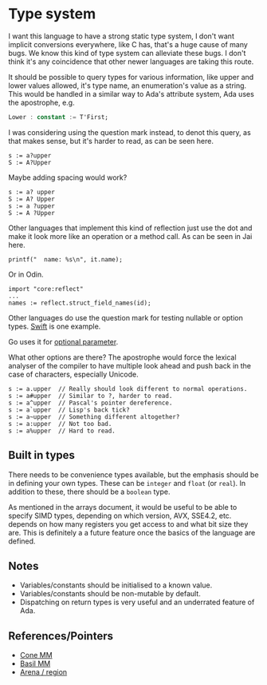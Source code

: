 # Type system

I want this language to have a strong static type system, I don't want implicit conversions everywhere, like C has, that's a huge cause of many bugs. We know this kind of type system can alleviate these bugs. I don't think it's any coincidence that other newer languages are taking this route.

It should be possible to query types for various information, like upper and lower values allowed, it's type name, an enumeration's value as a string. This would be handled in a similar way to Ada's attribute system, Ada uses the apostrophe, e.g.

```ada
Lower : constant := T'First;
```

I was considering using the question mark instead, to denot this query, as that makes sense, but it's harder to read, as can be seen here.

```exp
s := a?upper
S := A?Upper
```

Maybe adding spacing would work?

```exp
s := a? upper
S := A? Upper
s := a ?upper
S := A ?Upper
```

Other languages that implement this kind of reflection just use the dot and make it look more like an operation or a method call. As can be seen in Jai here.

```jai
printf("  name: %s\n", it.name);
```

Or in Odin.

```odin
import "core:reflect"
...
names := reflect.struct_field_names(id);
```

Other languages do use the question mark for testing nullable or option types. [Swift](https://en.wikipedia.org/wiki/Option_type#Swift) is one example.

Go uses it for [optional parameter](https://basarat.gitbook.io/typescript/type-system/functions#optional-parameters).

What other options are there? The apostrophe would force the lexical analyser of the compiler to have multiple look ahead and push back in the case of characters, especially Unicode.

```exp
s := a.upper  // Really should look different to normal operations.
s := a#upper  // Similar to ?, harder to read.
s := a^upper  // Pascal's pointer dereference.
s := a`upper  // Lisp's back tick?
s := a~upper  // Something different altogether?
s := a:upper  // Not too bad.
s := a%upper  // Hard to read.
```

## Built in types

There needs to be convenience types available, but the emphasis should be in defining your own types. These can be ```integer``` and ```float``` (or ```real```). In addition to these, there should be a ```boolean``` type.

As mentioned in the arrays document, it would be useful to be able to specify SIMD types, depending on which version, AVX, SSE4.2, etc. depends on how many registers you get access to and what bit size they are. This is definitely a a future feature once the basics of the language are defined.

## Notes

* Variables/constants should be initialised to a known value.
* Variables/constants should be non-mutable by default.
* Dispatching on return types is very useful and an underrated feature of Ada.

## References/Pointers

* [Cone MM](https://pling.jondgoodwin.com/post/reference-lifecycle)
* [Basil MM](https://www.reddit.com/r/ProgrammingLanguages/comments/gwn0r9/experimenting_with_memory_management_for_basil)
* [Arena / region](https://en.wikipedia.org/wiki/Region-based_memory_management)
